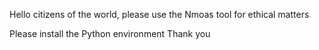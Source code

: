 Hello citizens of the world, please use the Nmoas tool for ethical matters 

Please install the Python environment 
Thank you 
